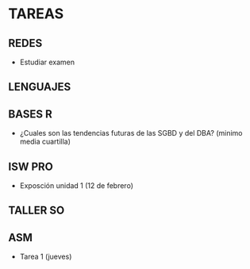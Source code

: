 
# TAREAS

## REDES
- Estudiar examen

## LENGUAJES

## BASES R
- ¿Cuales son las tendencias futuras de las SGBD y del DBA? (minimo media cuartilla)

## ISW PRO
- Exposción unidad 1 (12 de febrero)

## TALLER SO

## ASM
- Tarea 1 (jueves)

